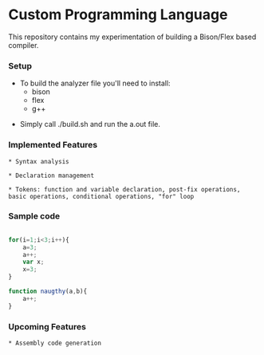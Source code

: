 # Custom Programming Language

This repository contains my experimentation of building a Bison/Flex based compiler.

### Setup

+ To build the analyzer file you'll need to install:
	* bison
	* flex
	* g++

* Simply call ./build.sh and run the a.out file.

### Implemented Features

	* Syntax analysis

	* Declaration management

	* Tokens: function and variable declaration, post-fix operations, basic operations, conditional operations, "for" loop

### Sample code

```javascript

for(i=1;i<3;i++){
	a=3;
	a++;
	var x;
	x=3;
}

function naugthy(a,b){
	a++;
}

```

### Upcoming Features

	* Assembly code generation

